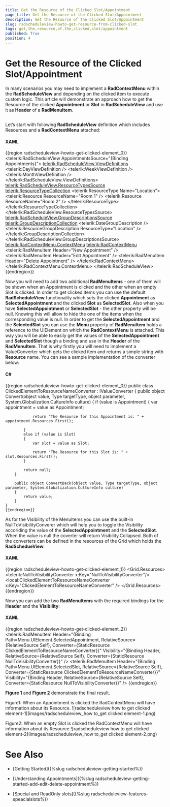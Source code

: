 ```yaml
---
title: Get the Resource of the Clicked Slot/Appointment
page_title: Get the Resource of the Clicked Slot/Appointment
description: Get the Resource of the Clicked Slot/Appointment
slug: radscheduleview-howto-get-resource-from-clicked-slot
tags: get,the,resource,of,the,clicked,slot/appointment
published: True
position: 4
---
```


# Get the Resource of the Clicked Slot/Appointment



In many scenarios you may need to implement a __RadContextMenu__ within the __RadScheduleView__ and depending on the clicked item to execute custom logic.
        This article will demonstrate an approach how to get the Resource of the clicked __Appointment__ or __Slot__ in __RadScheduleView__
        and use it as __Header__ of a __RadMenuItem__.
      

## 

Let’s start with following __RadScheduleView__ definition which includes Resources and a __RadContextMenu__ attached:
        

#### __XAML__

{{region radscheduleview-howto-get-clicked-element_0}}
	<telerik:RadScheduleView AppointmentsSource="{Binding Appointments}">
	    <telerik:RadScheduleView.ViewDefinitions>
	        <telerik:DayViewDefinition />
	        <telerik:WeekViewDefinition />
	        <telerik:MonthViewDefinition />
	    </telerik:RadScheduleView.ViewDefinitions>
	    <telerik:RadScheduleView.ResourceTypesSource>
	        <telerik:ResourceTypeCollection>
	            <telerik:ResourceType Name="Location">
	                <telerik:Resource ResourceName="Room 1" />
	                <telerik:Resource ResourceName="Room 2" />
	            </telerik:ResourceType>
	        </telerik:ResourceTypeCollection>
	    </telerik:RadScheduleView.ResourceTypesSource>
	    <telerik:RadScheduleView.GroupDescriptionsSource>
	        <telerik:GroupDescriptionCollection>
	            <telerik:DateGroupDescription />
	            <telerik:ResourceGroupDescription ResourceType="Location" />
	        </telerik:GroupDescriptionCollection>
	    </telerik:RadScheduleView.GroupDescriptionsSource>
	    <telerik:RadContextMenu.ContextMenu>
	        <telerik:RadContextMenu>
	            <telerik:RadMenuItem Header="New Appointment" />
	            <telerik:RadMenuItem Header="Edit Appointment" />
	            <telerik:RadMenuItem Header="Delete Appointment" />
	        </telerik:RadContextMenu>
	    </telerik:RadContextMenu.ContextMenu>
	</telerik:RadScheduleView>
	{{endregion}}



Now you will need to add two additional __RadMenuItems__ - one of them will be shown when an Appointment is clicked and the other when an empty Slot 
          is clicked. In order to get clicked items you can use the default __RadScheduleView__ functionality which sets the clicked __Appointment__ 
          as __SelectedAppointment__ and the clicked __Slot__ as __SelectedSlot__. Also when you have __SelectedAppointment__
          or __SelectedSlot__ - the other property will be null. Knowing this will allow to hide the one of the items when the corresponding value is null.
          In order to get the __SelectedAppointment__ and the __SelectedSlot__ you can use the __Menu__ property of 
          __RadMenuItem__ holds a reference to the UIElement on which the __RadContextMenu__ is attached. This way you will be able to easily get the values of the
          __SelectedAppointment__ and __SelectedSlot__ though a binding and use in the __Header__ of the __RadMenuItem__.
          That is why firstly you will need to implement a ValueConverter which gets the clicked item and returns a simple string with __Resource__ name. You can see a sample implementation
          of the converter below:
        

#### __C#__

{{region radscheduleview-howto-get-clicked-element_0}}
	public class ClickedElementToResourceNameConverter : IValueConverter
	{
	    public object Convert(object value, Type targetType, object parameter, System.Globalization.CultureInfo culture)
	    {
	        if (value is Appointment)
	        {
	            var appointment = value as Appointment;
	
	            return "The Resource for this Appointment is: " + appointment.Resources.First();
	
	        }
	        else if (value is Slot)
	        {
	            var slot = value as Slot;
	
	            return "The Resource for this Slot is: " + slot.Resources.First();
	        }
	
	        return null;
	    }
	
	    public object ConvertBack(object value, Type targetType, object parameter, System.Globalization.CultureInfo culture)
	    {
	        return value;
	    }
	}
	{{endregion}}



As for the Visibility of the MenuItems you can use the built-in NullToVisibilityConverer which will help you to toggle the Visibility accoriding the value of the
          __SelectedAppointment__ and the __SelectedSlot__. When the value is null the coverter will return Visibility.Collapsed.
          Both of the converters can be defined in the resources of the Grid which holds the __RadSchedueView__:
        

#### __XAML__

{{region radscheduleview-howto-get-clicked-element_1}}
	<Grid.Resources>
	    <telerik:NullToVisibilityConverter x:Key="NullToVisibilityConverter"/>
	    <local:ClickedElementToResourceNameConverter x:Key="ClickedElementToResourceNameConverter" />
	</Grid.Resources>
	{{endregion}}



Now you can add the two __RadMenuItems__ with the required bindings for the __Header__ and the __Visibility__:
        

#### __XAML__

{{region radscheduleview-howto-get-clicked-element_2}}
	<telerik:RadMenuItem
	        Header="{Binding Path=Menu.UIElement.SelectedAppointment, RelativeSource={RelativeSource Self}, Converter={StaticResource ClickedElementToResourceNameConverter}}" 
	        Visibility="{Binding Header, RelativeSource={RelativeSource Self}, Converter={StaticResource NullToVisibilityConverter}}" />
	<telerik:RadMenuItem 
	        Header="{Binding Path=Menu.UIElement.SelectedSlot, RelativeSource={RelativeSource Self}, Converter={StaticResource ClickedElementToResourceNameConverter}}" 
	        Visibility="{Binding Header, RelativeSource={RelativeSource Self}, Converter={StaticResource NullToVisibilityConverter}}" />
	{{endregion}}



__Figure 1__ and __Figure 2__ demonstrate the final result. 
        

Figure1: When an Appointment is clicked the RadContextMenu will have information about its Resource. ![radscheduleview how to get clicked element-1](images/radscheduleview_how to_get clicked element-1.png)

Figure2: When an empty Slot is clicked the RadContextMenu will have information about its Resource.![radscheduleview how to get clicked element-2](images/radscheduleview_how to_get clicked element-2.png)

# See Also

 * [Getting Started]({%slug radscheduleview-getting-started%})

 * [Understanding Appointments]({%slug radscheduleview-getting-started-add-edit-delete-appointment%})

 * [Special and ReadOnly slots]({%slug radscheduleview-features-speacialslots%})
